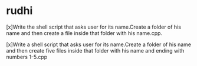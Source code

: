 # rudhi
[x]Write the shell script that asks user for its name.Create a folder of his name and then create a file inside that folder with his name.cpp.

[x]Write a shell script that asks user for its name.Create a folder of his name and then create five files inside that folder with his name and ending with numbers 1-5.cpp
